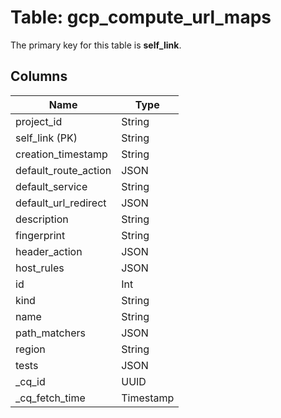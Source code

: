 # Table: gcp_compute_url_maps


The primary key for this table is **self_link**.


## Columns
| Name          | Type          |
| ------------- | ------------- |
|project_id|String|
|self_link (PK)|String|
|creation_timestamp|String|
|default_route_action|JSON|
|default_service|String|
|default_url_redirect|JSON|
|description|String|
|fingerprint|String|
|header_action|JSON|
|host_rules|JSON|
|id|Int|
|kind|String|
|name|String|
|path_matchers|JSON|
|region|String|
|tests|JSON|
|_cq_id|UUID|
|_cq_fetch_time|Timestamp|